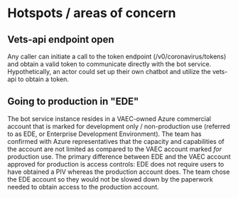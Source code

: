 # Hotspots / areas of concern

## Vets-api endpoint open
Any caller can initiate a call to the token endpoint (/v0/coronavirus/tokens) and obtain a valid token to communicate directly with the bot service. Hypothetically, an actor could set up their own chatbot and utilize the vets-api to obtain a token.

## Going to production in "EDE"
The bot service instance resides in a VAEC-owned Azure commercial account that is marked for development only / non-production use (referred to as EDE, or Enterprise Development Environment). The team has confirmed with Azure representatives that the capacity and capabilities of the account are not limited as compared to the VAEC account marked _for_ production use. The primary difference between EDE and the VAEC account approved for production is access controls: EDE does not require users to have obtained a PIV whereas the production account does. The team chose the EDE account so they would not be slowed down by the paperwork needed to obtain access to the production account.
